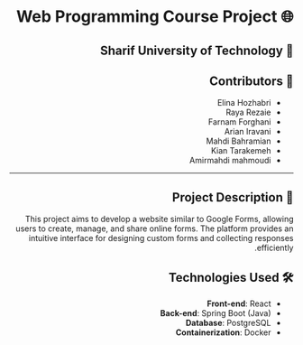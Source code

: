 <div dir="rtl" align="right">

# 🌐 Web Programming Course Project

## 🏫 Sharif University of Technology  

## 👥 Contributors  
- Elina Hozhabri
- Raya Rezaie
- Farnam Forghani
- Arian Iravani  
- Mahdi Bahramian  
- Kian Tarakemeh  
- Amirmahdi mahmoudi
---

## 📌 Project Description  

This project aims to develop a website similar to Google Forms, allowing users to create, manage, and share online forms. The platform provides an intuitive interface for designing custom forms and collecting responses efficiently.  

## 🛠 Technologies Used  

- **Front-end**: React  
- **Back-end**: Spring Boot (Java)  
- **Database**: PostgreSQL  
- **Containerization**: Docker  
